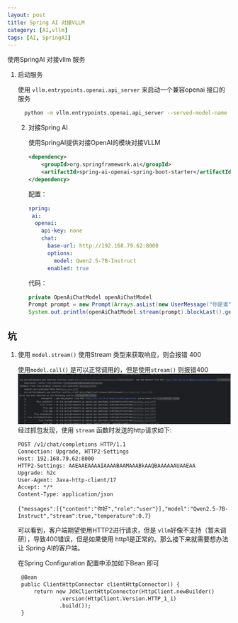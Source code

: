 ```yaml
---
layout: post
title: Spring AI 对接VLLM
category: [AI,vllm]
tags: [AI, SpringAI]
---
```



使用SpringAI 对接vllm 服务

1. 启动服务
  
    使用 `vllm.entrypoints.openai.api_server` 来启动一个兼容openai 接口的服务
    ``` bash
      python -m vllm.entrypoints.openai.api_server --served-model-name Qwen2.5-7B-Instruct --model /root/modules/Qwen2.5-7B-Instruct --max-model-len 4096
    ```
   2. 对接Spring AI
    
       使用SpringAI提供对接OpenAI的模块对接VLLM
       ```xml
       <dependency>
           <groupId>org.springframework.ai</groupId>
           <artifactId>spring-ai-openai-spring-boot-starter</artifactId>
       </dependency>
       ```
       配置：
       ```yaml
       spring:
        ai:
         openai:
           api-key: none
           chat:
             base-url: http://192.168.79.62:8000
             options:
               model: Qwen2.5-7B-Instruct
             enabled: true
       ```
      代码：
      ```java
      private OpenAiChatModel openAiChatModel
      Prompt prompt = new Prompt(Arrays.asList(new UserMessage("你是谁")));
      System.out.println(openAiChatModel.stream(prompt).blockLast().getResult().getOutput().getContent());
      ```

## 坑

1. 使用 `model.stream()` 使用Stream 类型来获取响应，则会报错 400
  
    使用`model.call()` 是可以正常调用的，但是使用`stream()` 则报错400
    ![](../../../assets/posts/AI/vllm/20241212/img.png)
    经过抓包发现，使用 `stream` 函数时发送的http请求如下:
    ```http request
    POST /v1/chat/completions HTTP/1.1
    Connection: Upgrade, HTTP2-Settings
    Host: 192.168.79.62:8000
    HTTP2-Settings: AAEAAEAAAAIAAAABAAMAAABkAAQBAAAAAAUAAEAA
    Upgrade: h2c
    User-Agent: Java-http-client/17
    Accept: */*
    Content-Type: application/json
    
    {"messages":[{"content":"你好","role":"user"}],"model":"Qwen2.5-7B-Instruct","stream":true,"temperature":0.7}
    ```
    可以看到，客户端期望使用HTTP2进行请求，但是 `vllm`好像不支持（暂未调研），导致400错误，但是如果使用 http1是正常的。那么接下来就需要想办法让
    Spring AI的客户端。
      
    在Spring Configuration 配置中添加如下Bean 即可
   ```
    @Bean
    public ClientHttpConnector clientHttpConnector() {
        return new JdkClientHttpConnector(HttpClient.newBuilder()
                .version(HttpClient.Version.HTTP_1_1)
                .build());
    }
   ```
    
    
